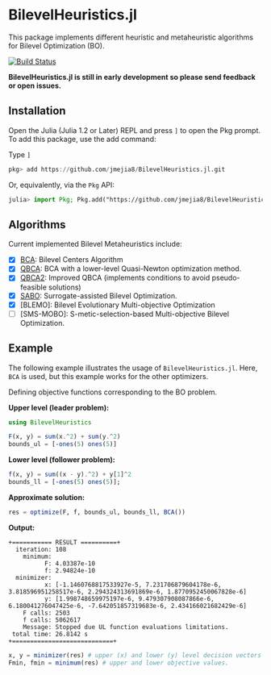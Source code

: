 # BilevelHeuristics.jl


This package implements different heuristic and metaheuristic algorithms for 
Bilevel Optimization (BO).

[![Build Status](https://app.travis-ci.com/jmejia8/BilevelHeuristics.jl.svg?branch=main)](https://app.travis-ci.com/jmejia8/BilevelHeuristics.jl)

**BilevelHeuristics.jl is still in early development so please send feedback or open issues.**

## Installation


Open the Julia (Julia 1.2 or Later) REPL and press `]` to open the Pkg prompt. To add this package, use the add command:


Type `]`  
```julia
pkg> add https://github.com/jmejia8/BilevelHeuristics.jl.git
```

Or, equivalently, via the `Pkg` API:

```julia
julia> import Pkg; Pkg.add("https://github.com/jmejia8/BilevelHeuristics.jl.git")
```

## Algorithms

Current implemented Bilevel Metaheuristics include:

- [x] [BCA](https://doi.org/10.1109/ROPEC.2018.8661368): Bilevel Centers Algorithm
- [x] [QBCA](https://doi.org/10.1109/CEC.2019.8790097): BCA with a lower-level Quasi-Newton optimization method.
- [x] [QBCA2](https://doi.org/10.1016/j.amc.2021.126577): Improved QBCA (implements conditions to avoid pseudo-feasible solutions)
- [x] [SABO](https://doi.org/10.1145/3377930.3390236): Surrogate-assisted Bilevel Optimization.
- [x] [BLEMO]: Bilevel Evolutionary Multi-objective Optimization
- [ ] [SMS-MOBO]: S-metic-selection-based Multi-objective Bilevel Optimization.

## Example

The following example illustrates the usage of `BilevelHeuristics.jl`. Here, `BCA` is used,
but this example works for the other optimizers.


Defining objective functions corresponding to the BO problem.

**Upper level (leader problem):**

```julia
using BilevelHeuristics

F(x, y) = sum(x.^2) + sum(y.^2)
bounds_ul = [-ones(5) ones(5)] 
```

**Lower level (follower problem):**

```julia
f(x, y) = sum((x - y).^2) + y[1]^2
bounds_ll = [-ones(5) ones(5)];
```
**Approximate solution:**

```julia
res = optimize(F, f, bounds_ul, bounds_ll, BCA())
```

**Output:**
```
+=========== RESULT ==========+
  iteration: 108
    minimum: 
          F: 4.03387e-10
          f: 2.94824e-10
  minimizer: 
          x: [-1.1460768817533927e-5, 7.231706879604178e-6, 3.818596951258517e-6, 2.294324313691869e-6, 1.8770952450067828e-6]
          y: [1.998748659975197e-6, 9.479307908087866e-6, 6.180041276047425e-6, -7.642051857319683e-6, 2.434166021682429e-6]
    F calls: 2503
    f calls: 5062617
    Message: Stopped due UL function evaluations limitations. 
 total time: 26.8142 s
+============================+
```

```julia
x, y = minimizer(res) # upper (x) and lower (y) level decision vectors
Fmin, fmin = minimum(res) # upper and lower objective values.
```
